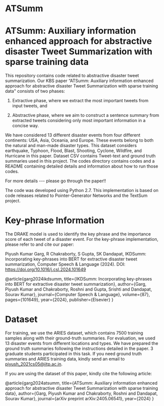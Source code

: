 # ATSumm

# ATSumm: Auxiliary information enhanced approach for abstractive disaster Tweet Summarization with sparse training data

This repository contains code related to abstractive disaster tweet summarization. Our KBS paper “ATSumm: Auxiliary information enhanced approach for abstractive disaster Tweet Summarization with sparse training data" consists of two phases:

1. Extractive phase, where we extract the most important tweets from input tweets, and

2. Abstractive phase, where we aim to construct a sentence summary from extracted tweets considering only most important information in a concise way.

We have considered 13 different disaster events from four different continents: USA, Asia, Oceania, and Europe. These events belong to both the natural and man-made disaster types. This dataset considers earthquake, Typhoon, Flood, Blast, Shooting, Cyclone, Wildfire, and Hurricane in this paper. Dataset CSV contains Tweet-text and ground truth summaries used in this project. The codes directory contains codes and a README containing detailed details and information about how to run those codes.

For more details --- please go through the paper!!

The code was developed using Python 2.7. This implementation is based on code releases related to Pointer-Generator Networks and the TextSum project.

# Key-phrase Information

The DRAKE model is used to identify the key phrase and the importance score of each tweet of a disaster event. For the key-phrase implementation, please refer to and cite our paper: 

Piyush Kumar Garg, R Chakraborty, S Gupta, SK Dandapat, IKDSumm: Incorporating key-phrases into BERT for extractive disaster tweet summarization, Computer Speech & Language (2024). DOI: https://doi.org/10.1016/j.csl.2024.101649

@article{garg2024ikdsumm,
  title={IKDSumm: Incorporating key-phrases into BERT for extractive disaster tweet summarization},
  author={Garg, Piyush Kumar and Chakraborty, Roshni and Gupta, Srishti and Dandapat, Sourav Kumar},
  journal={Computer Speech \& Language},
  volume={87},
  pages={101649},
  year={2024},
  publisher={Elsevier}
}

# Dataset 
For training, we use the ARIES dataset, which contains 7500 training samples along with their ground-truth summaries. For evaluation, we used 13 disaster events from different locations and types. We have prepared the ground truth summaries following the instructions detailed in the paper. 3 graduate students participated in this task. If you need ground truth summaries and ARIES training data, kindly send an email to piyush_2021cs05@iitp.ac.in. 

If you are using the dataset of this paper, kindly cite the following article:

@article{garg2024atsumm,
  title={ATSumm: Auxiliary information enhanced approach for abstractive disaster Tweet Summarization with sparse training data},
  author={Garg, Piyush Kumar and Chakraborty, Roshni and Dandapat, Sourav Kumar},
  journal={arXiv preprint arXiv:2405.06541},
  year={2024}
}




